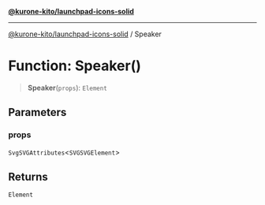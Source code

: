 [**@kurone-kito/launchpad-icons-solid**](../README.md)

***

[@kurone-kito/launchpad-icons-solid](../globals.md) / Speaker

# Function: Speaker()

> **Speaker**(`props`): `Element`

## Parameters

### props

`SvgSVGAttributes`\<`SVGSVGElement`\>

## Returns

`Element`
